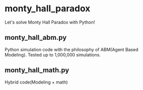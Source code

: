# monty_hall_paradox
Let's solve Monty Hall Paradox with Python!

## monty_hall_abm.py
Python simulation code with the philosophy of ABM(Agent Based Modeling).
Tested up to 1,000,000 simulations.

## monty_hall_math.py
Hybrid code(Modeling + math)
